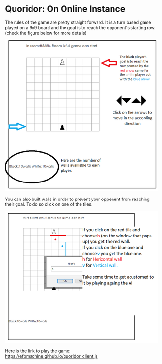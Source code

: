 # Quoridor: On Online Instance
The rules of the game are pretty straight forward. It is a turn based game played on a 9x9 board and the goal is to reach the opponent's starting row. (check the figure below for more details)



![](public/figure1.png)


You can also built walls in order to prevent your oppenent from reaching their goal. To do so click on one of the tiles.

![](public/figure2.png)       


Here is the link to play the game: https://efbmachine.github.io/quoridor_client.js                   
